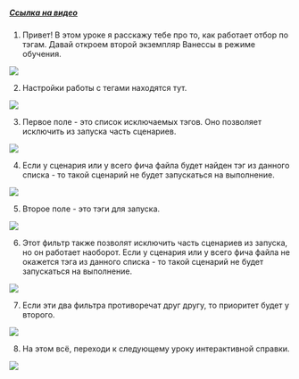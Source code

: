 ﻿##### [Ссылка на видео](https://youtu.be/hhZpH7zsYp4)

001. Привет! В этом уроке я расскажу тебе про то, как работает отбор по тэгам. Давай откроем второй экземпляр Ванессы в режиме обучения.

![](https://vanessa-files.do.bit-erp.ru/Doc/1.2.040.1/MD/Глава02/images/000_ЗакладкаСервисОсновныеТеги.png)

002. Настройки работы с тегами находятся тут.

![](https://vanessa-files.do.bit-erp.ru/Doc/1.2.040.1/MD/Глава02/images/007_ЗакладкаСервисОсновныеТеги.png)

003. Первое поле - это список исключаемых тэгов. Оно позволяет исключить из запуска часть сценариев.

![](https://vanessa-files.do.bit-erp.ru/Doc/1.2.040.1/MD/Глава02/images/013_ЗакладкаСервисОсновныеТеги.png)

004. Если у сценария или у всего фича файла будет найден тэг из данного списка - то такой сценарий не будет запускаться на выполнение.

![](https://vanessa-files.do.bit-erp.ru/Doc/1.2.040.1/MD/Глава02/images/016_ЗакладкаСервисОсновныеТеги.png)

005. Второе поле - это тэги для запуска.

![](https://vanessa-files.do.bit-erp.ru/Doc/1.2.040.1/MD/Глава02/images/020_ЗакладкаСервисОсновныеТеги.png)

006. Этот фильтр также позволят исключить часть сценариев из запуска, но он работает наоборот. Если у сценария или у всего фича файла не окажется тэга из данного списка - то такой сценарий не будет запускаться на выполнение.

![](https://vanessa-files.do.bit-erp.ru/Doc/1.2.040.1/MD/Глава02/images/023_ЗакладкаСервисОсновныеТеги.png)

007. Если эти два фильтра противоречат друг другу, то приоритет будет у второго.

![](https://vanessa-files.do.bit-erp.ru/Doc/1.2.040.1/MD/Глава02/images/028_ЗакладкаСервисОсновныеТеги.png)

008. На этом всё, переходи к следующему уроку интерактивной справки.

![](https://vanessa-files.do.bit-erp.ru/Doc/1.2.040.1/MD/Глава02/images/031_ЗакладкаСервисОсновныеТеги.png)
